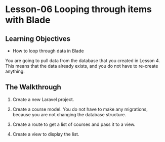 # Lesson-06 Looping through items with Blade

## Learning Objectives
* How to loop through data in Blade

You are going to pull data from the database that you created in Lesson 4.
This means that the data already exists, and you do not have to re-create anything.

## The Walkthrough

1. Create a new Laravel project.

2. Create a course model.  You do not have to make any migrations, because you are not changing the database structure.

3. Create a route to get a list of courses and pass it to a view.

4. Create a view to display the list.

